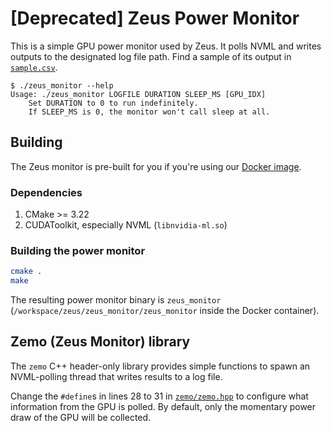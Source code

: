 # [Deprecated] Zeus Power Monitor

This is a simple GPU power monitor used by Zeus.
It polls NVML and writes outputs to the designated log file path.
Find a sample of its output in [`sample.csv`](sample.csv).

```console
$ ./zeus_monitor --help
Usage: ./zeus_monitor LOGFILE DURATION SLEEP_MS [GPU_IDX]
    Set DURATION to 0 to run indefinitely.
    If SLEEP_MS is 0, the monitor won't call sleep at all.
```


## Building

The Zeus monitor is pre-built for you if you're using our [Docker image](https://ml.energy/zeus/getting_started/environment/).

### Dependencies

1. CMake >= 3.22
1. CUDAToolkit, especially NVML (`libnvidia-ml.so`)

### Building the power monitor

```sh
cmake .
make
```

The resulting power monitor binary is `zeus_monitor` (`/workspace/zeus/zeus_monitor/zeus_monitor` inside the Docker container).

## Zemo (Zeus Monitor) library

The `zemo` C++ header-only library provides simple functions to spawn an NVML-polling thread that writes results to a log file.

Change the `#define`s in lines 28 to 31 in [`zemo/zemo.hpp`](zemo/zemo.hpp) to configure what information from the GPU is polled.
By default, only the momentary power draw of the GPU will be collected.
